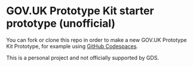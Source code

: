 # GOV.UK Prototype Kit starter prototype (unofficial)

You can fork or clone this repo in order to make a new GOV.UK Prototype Kit Prototype, for example using [GitHub Codespaces](https://github.com/codespaces).

This is a personal project and not officially supported by GDS.
